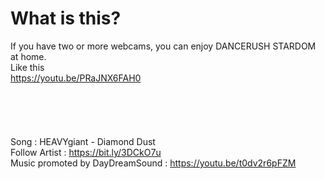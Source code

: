 # What is this?
If you have two or more webcams, you can enjoy DANCERUSH STARDOM at home.\
Like this\
https://youtu.be/PRaJNX6FAH0
\
\
\
\
\
\
Song : HEAVYgiant - Diamond Dust\
Follow Artist : https://bit.ly/3DCkO7u \
Music promoted by DayDreamSound : https://youtu.be/t0dv2r6pFZM
